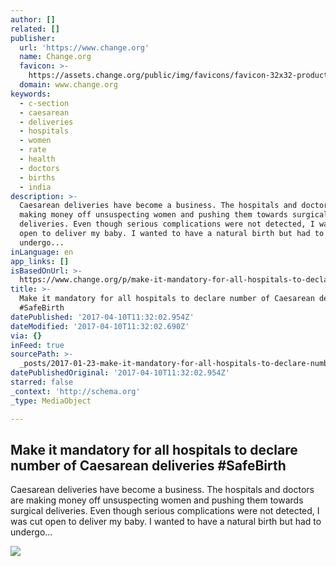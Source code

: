 ```yaml
---
author: []
related: []
publisher:
  url: 'https://www.change.org'
  name: Change.org
  favicon: >-
    https://assets.change.org/public/img/favicons/favicon-32x32-production-W4kxd6uhOGf7oF31OgdeSFpUQbkFDgbjKgp453XsvwA.png
  domain: www.change.org
keywords:
  - c-section
  - caesarean
  - deliveries
  - hospitals
  - women
  - rate
  - health
  - doctors
  - births
  - india
description: >-
  Caesarean deliveries have become a business. The hospitals and doctors are
  making money off unsuspecting women and pushing them towards surgical
  deliveries. Even though serious complications were not detected, I was cut
  open to deliver my baby. I wanted to have a natural birth but had to
  undergo...
inLanguage: en
app_links: []
isBasedOnUrl: >-
  https://www.change.org/p/make-it-mandatory-for-all-hospitals-to-declare-number-of-caesarean-deliveries-safebirth?utm_source=action_alert_sign&utm_medium=email&utm_campaign=702380&alert_id=insgRrmxtB_VjQGiuS8%2FUuDyqcACveiF1xl090mjJglDuZeV6gryLTIrWnpHIKuuxgvUFPydGMF
title: >-
  Make it mandatory for all hospitals to declare number of Caesarean deliveries
  #SafeBirth
datePublished: '2017-04-10T11:32:02.954Z'
dateModified: '2017-04-10T11:32:02.690Z'
via: {}
inFeed: true
sourcePath: >-
  _posts/2017-01-23-make-it-mandatory-for-all-hospitals-to-declare-number-of-cae.md
datePublishedOriginal: '2017-04-10T11:32:02.954Z'
starred: false
_context: 'http://schema.org'
_type: MediaObject

---
```

<article style=""><h1>Make it mandatory for all hospitals to declare number of Caesarean deliveries #SafeBirth</h1><p>Caesarean deliveries have become a business. The hospitals and doctors are making money off unsuspecting women and pushing them towards surgical deliveries. Even though serious complications were not detected, I was cut open to deliver my baby. I wanted to have a natural birth but had to undergo...</p><img src="http://assets.change.org/photos/9/oy/vl/ZmoyvlWbQSocIDB-1600x900-noPad.jpg?1484550077" /></article>